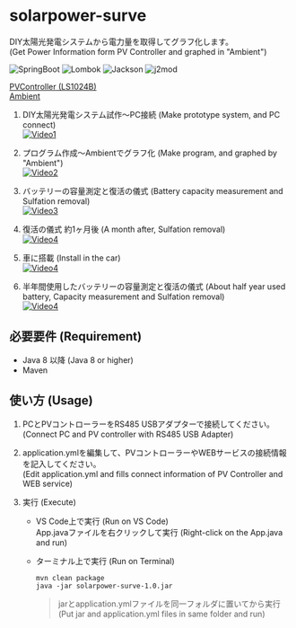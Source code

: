 # solarpower-surve
DIY太陽光発電システムから電力量を取得してグラフ化します。  
(Get Power Information form PV Controller and graphed in "Ambient")

![SpringBoot](https://img.shields.io/badge/SpringBoot-2.5.3-green.svg)
![Lombok](https://img.shields.io/badge/Lombok-1.18.18-green.svg) 
![Jackson](https://img.shields.io/badge/Jackson-2.12.4-green.svg) 
![j2mod](https://img.shields.io/badge/j2mod-2.7.0-green.svg) 

[PVController (LS1024B)](https://www.epsolarpv.com/product/10.html)  
[Ambient](https://ambidata.io/)

1. DIY太陽光発電システム試作～PC接続 (Make prototype system, and PC connect)  
[![Video1](https://img.youtube.com/vi/6Da_AODUvFU/0.jpg)](https://www.youtube.com/watch?v=6Da_AODUvFU)

2. プログラム作成～Ambientでグラフ化 (Make program, and graphed by "Ambient")  
[![Video2](https://img.youtube.com/vi/0v6mcdFbdKQ/0.jpg)](https://www.youtube.com/watch?v=0v6mcdFbdKQ)

3. バッテリーの容量測定と復活の儀式 (Battery capacity measurement and Sulfation removal)  
[![Video3](https://img.youtube.com/vi/w3DU3fAgzpg/0.jpg)](https://www.youtube.com/watch?v=w3DU3fAgzpg)

4. 復活の儀式 約1ヶ月後 (A month after, Sulfation removal)  
[![Video4](https://img.youtube.com/vi/q_ZRtQihjoY/0.jpg)](https://www.youtube.com/watch?v=q_ZRtQihjoY)

5. 車に搭載 (Install in the car)  
[![Video4](https://img.youtube.com/vi/cT1pF2nqwzs/0.jpg)](https://www.youtube.com/watch?v=cT1pF2nqwzs)

6. 半年間使用したバッテリーの容量測定と復活の儀式 (About half year used battery, Capacity measurement and Sulfation removal)  
[![Video4](https://img.youtube.com/vi/Qpyq_MSj-ZQ/0.jpg)](https://www.youtube.com/watch?v=Qpyq_MSj-ZQ)

## 必要要件 (Requirement)
- Java 8 以降 (Java 8 or higher)
- Maven

## 使い方 (Usage)
1. PCとPVコントローラーをRS485 USBアダプターで接続してください。  
(Connect PC and PV controller with RS485 USB Adapter)

2. application.ymlを編集して、PVコントローラーやWEBサービスの接続情報を記入してください。  
(Edit application.yml and fills connect information of PV Controller and WEB service)  

3. 実行 (Execute)
    - VS Code上で実行 (Run on VS Code)  
    App.javaファイルを右クリックして実行 (Right-click on the App.java and run)
  
    - ターミナル上で実行 (Run on Terminal)  
        ```command
        mvn clean package
        java -jar solarpower-surve-1.0.jar
        ```
        > jarとapplication.ymlファイルを同一フォルダに置いてから実行 (Put jar and application.yml files in same folder and run)
